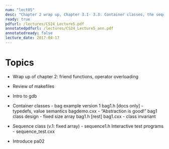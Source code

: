 ```yaml
---
num: "lect05"
desc: "Chapter 2 wrap up, Chapter 3.1- 3.3: Container classes, the sequence class, interactive test programs, intro to pa2 "
ready: true
pdfurl: /lectures/CS24_Lecture5.pdf
annotatedpdfurl: /lectures/CS24_Lecture5_ann.pdf
annotatedready: false 
lecture_date: 2017-04-17
---
```


# Topics

* Wrap up of chapter 2: friend functions, operator overloading
* Review of makefiles
* Intro to gdb
* Container classes - bag example version 1
	bag1.h [docs only] - typedefs, value semantics
	bagdemo.cxx - “Abstraction is good!”
	bag1 class design - fixed size array
		bag1.h [rest]
		bag1.cxx - class invariant

* Sequence class (v.1: fixed array) - sequence1.h
	Interactive test programs - sequence_test.cxx

* Introduce pa02
